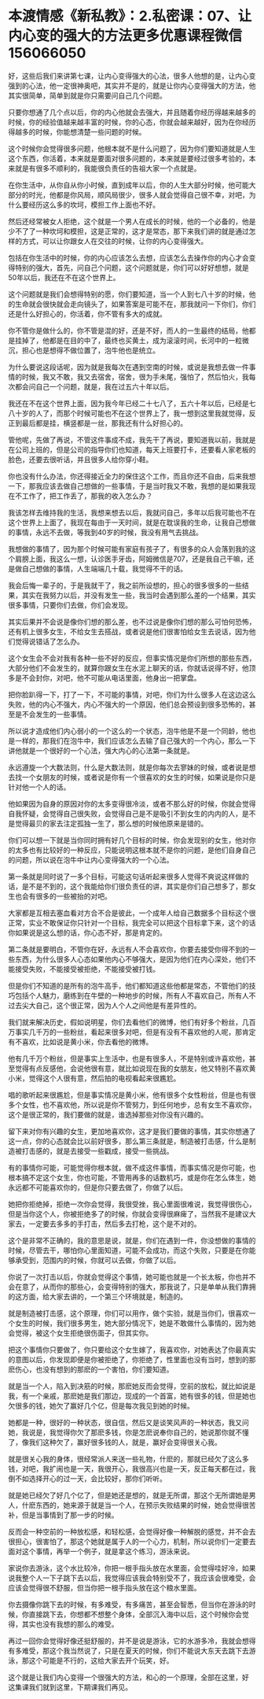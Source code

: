 # 本渡情感《新私教》：2.私密课：07、让内心变的强大的方法​更多优惠课程微信156066050

好，这些后我们来讲第七课，让内心变得强大的心法，很多人他想的是，让内心变强到的心法，他一定很神奥吧，其实并不是的，就是让你内心变得强大的方法，他其实很简单，简单到就是你只需要问自己几个问题。

只要你想通了几个点以后，你的内心他就会去强大，并且随着你经历得越来越多的时候，你的经验值越来越丰富的时候，你的心态，你就会越来越好，因为在你经历得越多的时候，你能想清楚一些问题的时候。

这个时候你会觉得很多问题，他根本就不是什么问题了，因为你们要知道就是人生这个东西，你活着，本来就是要面对很多问题的，本来就是要经过很多考验的，本来就是有很多不顺利的，我能很负责任的告祖大家一个点就是。

在你生活中，从你自从你小时候，直到成年以后，你的人生大部分时候，他可能大部分的时光，他都是你风局，顺风局很少，很多人就会觉得自己很不幸，对吧，为什么要经历这么多的坎坷，模担工作上面也不好。

然后还经常被女人拒绝，这个就是一个男人在成长的时候，他的一个必备的，他是少不了了一种坎坷和模担，这是正常的，这才是常态，那下来我们讲的就是通过怎样的方式，可以让你跟女人在交往的时候，让你的内心变得强大。

包括在你生活中的时候，你的内心应该怎么去想，应该怎么去操作你的内心才会变得特别的强大，首先，问自己个问题，这个问题就是，你们可以好好想想，就是50年以后，我还在不在这个世界上。

这个问题就是我们会想得特别的愿，你们要知道，当一个人到七八十岁的时候，他的生命就会很快就会走向镜头了，如果答案是可能不在，那我就问一下你们，你们还是什么好担心的，你活着，你不管有多大的成就。

你不管你是做什么的，你不管是混的好，还是不好，而人的一生最终的结局，他都是挂掉了，他都是在目的中了，最终也买黄土，成为滚滚时间，长河中的一粒微沉，担心也是想得不做位置了，泡牛他也是统立。

为什么要说这段话呢，因为就是我每次在遇到空南的时候，或说是我想去做一件事情的时候，我又不敢，我又去宿舍，宿舍，很为手未尾，强怕了，然后怕火，我每次都会问自己一个问题，就是，我在过五六十年以后。

我还在不在这个世界上面，因为我今年已经二十七八了，五六十年以后，已经是七八十岁的人了，而那个时候可能也不在这个世界上了，我一想到这里我就觉得，反正到最后都是挂，横竖都是一丝，那我还有什么好担心的。

管他呢，先做了再说，不管这件事成不成，我先干了再说，要知道我以前，我就是在公司上班的，但是公司的指导你们也知道，每天上班要打卡，还要看人家老板的脸色，还要去很听话，并且很多人给你穿小鞋。

你也没有什么办法，你还得接近全力的保住这个工作，而且你还不自由，后来我想一下，那我应该去做自己想做的一些事情，于是当时我又不敢，我想的是如果我现在不工作了，把工作丢了，那我的收入怎么办？

我该怎样去维持我的生活，我想来想去以后，我就问自己，多年以后我可能也不在这个世界上上面了，我现在每由于一天时间，就是在耽误我的生命，让我自己想做的事情，永远不去做，等我到40岁的时候，我没有用气去挑战。

我想做的事情了，因为那个时候可能有家庭有孩子了，有很多的众人会落到我的这个肩膀上面，我这么一想，认诊医手牙齿，阿姆微信是707，还是我自己干嘛，还是做自己想做的事情，人生端端几十载，我觉得不干的话。

我会后悔一辈子的，于是我就干了，我之前所设想的，担心的很多很多的一些结果，其实在我努力以后，并没有发生一些，我当时会遇到那么差的一个结果，其实很多事情，只要你们去做，你们会发现。

其实后果并不会说是像你们想的那么差，也不过说是像你们想的那么可怕何恐怖，还有机上很多女生，不给女生去搭战，或者说是他们很害怕给女生去说话，因为他们觉得说错话了怎么办。

这个女生会不会对我有各种一些不好的反应，但事实情况是你们所想的那些东西，大部分他们不会发生的，就算你跟女生在水泥上聊天的话，你就话说得不好，他顶多是不会封你，对吧，他不可能从电话里面，他身出一把掌盘。

把你脸趴得一下，打了一下，不可能的事情，对吧，你们为什么很多人在这边这么失败，他的内心不强大，内心不强大的一个原因，他们总会预设到很多恐怖的，甚至是不会发生的一些事情。

所以说才造成他们内心弱小的一个这么的一个状态，泡牛他是不是一个同龄，他也是一样的，那我们在泡牛中，我们应该怎么去输了自己强大的一个内心，那么一下讲他就是一个很好的一个心法，强大内心的心法第一条就是。

永远遵旋一个大数法则，什么是大数法则，就是你每次去寥妹的时候，或者说是想去找一个女朋友的时候，或者说是你有一个很喜欢的女生的时候，如果说是你只是针对他一个人的话。

他如果因为自身的原因对你的太多变得很冷淡，或者不那么好的时候，你就会觉得自我怀疑，会觉得自己很失败，会觉得自己是不是吸引不到女生的内内的人，是不是觉得最贝的家去注定孤独一生了，那么想的时候他原来是错的。

你们可以想一下就是当你同时拥有好几个目标的时候，你会发现别的女生，他对你的太多也有比较好的一种反应，只能说明这根本就不是你的问题，是他们自身自己的问题，所以说在泡牛中让内心变得强大的一个心法。

第一条就是同时说了一多个目标，可能这句话听起来很多人觉得不爽说这样做的话，是不是不到的，这个我能给你们很负责任的讲，其实是你们自己想多了，那女生也会有很多的一些被抬的对吧。

大家都是互相去塞血看对方合不合是彼此，一个成年人给自己数据多个目标这个很正常，实业不敢保证你只针对一个目标，我完全可以把这个目标拿下来，这个的话你如果说是这么想的话，你心态不好，那是肯定的。

第二条就是要明白，不管你在好，永远有人不会喜欢你，你要去接受你得不到的一些东西，为什么很多人心态如果他内心不够强大，是因为他们在内心深处，他们不能接受失败，不能接受被拒绝，不能接受被打钱。

但是你们不知道的是所有的泡牛高手，他们都知道这些他都是常态，不管他们的技巧包括个人魅力，磨练到在牛壁的一种地步的时候，所有人不喜欢自己，所有人不过去尖大自己，这个很正常，因为人个人之间他是有差异性的。

我们就来解决历史，假如说明星，你们去看他们的微博，他们有好多个粉丝，几百万事实几千万的一些粉丝，看起来很多对吧，但是有没有不喜欢他的人呢，那肯定有不喜欢，比如说是黄小米，你去看他的微博。

他有几千万个粉丝，但是事实上生活中，也是有很多人，不是特别或许喜欢他，甚至觉得有点反感他，会说他很有意，就比如说现在我的女朋友，他又特别不喜欢黄小米，觉得这个人很有意，然后拍的电视看起来很尷尬。

唱的歌听起来很尷尬，但是事实情况是黄小米，他有很多个女性粉丝，但是也有很多个女性，也不喜欢他，所以说是你不管努力，到任何地步，总有女生不喜欢你，这个是很正常的，我们要做的就是，谁选掉那些对你没有兴趣的。

留下来对你有兴趣的女生，更加地喜欢你，这才是我们要做的事情，其实你想通了这一点，你的心态就会比以前好很多，那么第三条就是，制造被打击感，什么是制造被打击感的，就是去接受一些戳成，接受一些挑战。

有的事情你可能，可能觉得你根本就，做不成这件事情，而事实情况是你可能，也根本搞不定这个女生，你也可能，不管用再多的话数机巧，或是你在怎么体生，她永远都不可能喜欢你的，但是你只要去做了，你做了以后。

她把你拒绝掉，拒绝一次你会觉得，我很受挫，我心里面很难说，我觉得很伤心，但是当你这个人，你被拒绝多了的时候，你就会变得很麻痺了，当然我不是建议大家去，一定要去多多的手打击，然后多去打枪，这个是不对的。

这个是非常不正确的，我的意思是说，就是，你们在遇到一件，你没想做的事情的时候，尽管去干，哪怕你心里面知道，可能不会成功，而这个失败，只要是在你能够承受到，范围内的时候，你就可以去做，你做了以后。

你说了一次打击以后，你就会觉得这个事情，她可能也就是一个长太板，你也并不会在意了，从而你的那些心，会变得特别的强大，那我说了，只是单单从我们靠拥的这方面，给大家去讲的，一个第三个环境就是，制造的。

就是制造被打击感，这个原理，你们可以用作，做个实验，就是当你们，很喜欢一个女生的时候，我们很多男生，她大部分情况下，她是不敢做什么事情的，因为她会觉得，被这个女生拒绝很伤面子，但其实你。

把这个事情你只要做了，你只要给这个女生嫁了，我喜欢你，对她表达了你最真实的意图以后，你发现即便是你被拒绝了，你拒绝了，性里面也没有当时，想到的那麽伤心，也没有想到的那麽的一个害怕，你们要知道。

就是当一个人，陷入到决筋的时候，那麽她反而会觉得，空前的放松，就比如说是我，有一个亲戚，那麽她是我们那边，现成的一个首富，她有很多的钱，但是她也欠很多的钱，她欠了赢好几个亿，但是每次我见到她的时候。

她都是一种，很好的一种状态，很自信，然后又是谈笑风声的一种状态，我又问她，我说是，我觉得你欠了那麽多钱，你是怎麽说奉你自己的，她说那你就不懂了，像我们这种欠了，赢好很多钱的人，就是，赢好会变得很关心我。

就是很关心我的身体，很经常派人来送一些礼物，什麽的，那就已经欠了这么多钱，对吧，我扩闹也是一天，我很开心，我很高兴也是一天，反正每天都在过，我倒不如选择开心的过一天，会比较好，那你们听听。

就是她已经欠了好几个亿了，但是她还是想的，就是无所谓，那这个无所谓她是男人，什麽东西的，她来源于就是当一个人，在预示失败结果的时候，她会觉得很苦补，但是当事情到了那一步的时候。

反而会一种空前的一种放松感，和轻松感，会觉得好像一种解脱的感觉，并不会去很担心，很害怕了，那这个她就是属于人的一个心力，机制，所以说你们一定要去面对这个事情，再举一个例子，就是拿这个练习，游泳来说。

家说你去游泳，这个水比较冷，你把一根手指头放在水里面，会觉得哇好冷，如果说我整个人一下子跳下去以后，我觉得应该我会特别受不了，我应该会很难受，会应该会觉得很不舒服，但当你把一根手指头放在这个粮水里面。

你去摄像你跳下去的时候，有多难受，有多痛苦，甚至会智悉，但当你在游泳的时候，你直接跳下去，你想都不想整个身体，全部沉入海中以后，这个时候你会觉得，其实也没有我想的那么的难受。

再过一回你会觉得好像还挺舒服的，并不是说是游泳，它的水游多冷，我就会想得有多难受，那这个我当然说了，只是在夏天的时候，你们不能说大东天去跳下去游泳，那这个可能是不行的，这给大家去开个玩笑，好。

这个就是让我们内心变得一个很强大的方法，和心的一个原理，全部在这里，好 这集课我们就到这里，下期课我们再见。